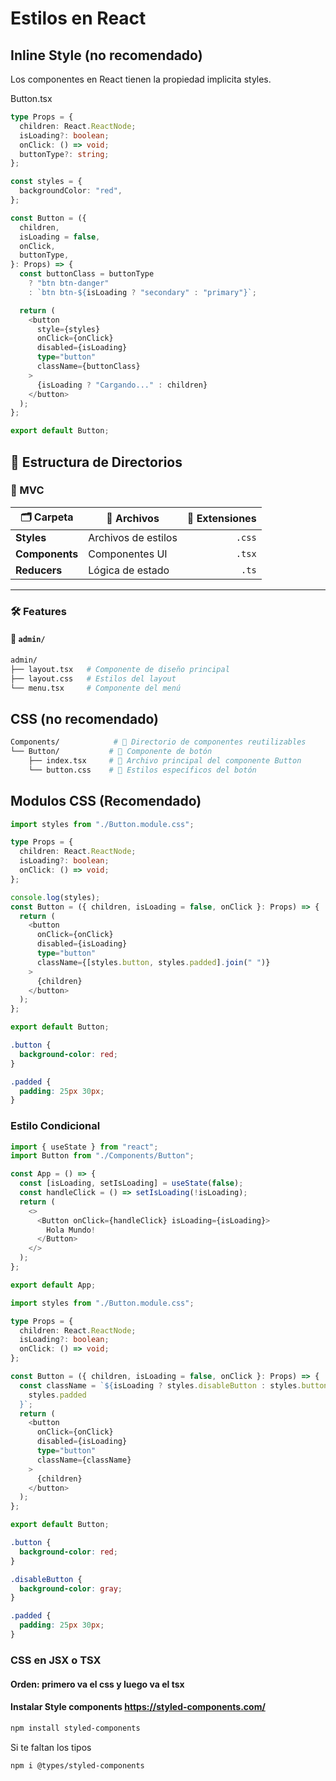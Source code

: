 # Estilos en React

## Inline Style (no recomendado)

Los componentes en React tienen la propiedad implicita styles.

Button.tsx

```typescript
type Props = {
  children: React.ReactNode;
  isLoading?: boolean;
  onClick: () => void;
  buttonType?: string;
};

const styles = {
  backgroundColor: "red",
};

const Button = ({
  children,
  isLoading = false,
  onClick,
  buttonType,
}: Props) => {
  const buttonClass = buttonType
    ? "btn btn-danger"
    : `btn btn-${isLoading ? "secondary" : "primary"}`;

  return (
    <button
      style={styles}
      onClick={onClick}
      disabled={isLoading}
      type="button"
      className={buttonClass}
    >
      {isLoading ? "Cargando..." : children}
    </button>
  );
};

export default Button;
```

## 📂 Estructura de Directorios

### 📌 MVC

| 🗂 Carpeta      | 📄 Archivos         | 📜 Extensiones |
| -------------- | ------------------- | -------------: |
| **Styles**     | Archivos de estilos |         `.css` |
| **Components** | Componentes UI      |         `.tsx` |
| **Reducers**   | Lógica de estado    |          `.ts` |

---

### 🛠 **Features**

#### 📂 `admin/`

```bash
admin/
├── layout.tsx   # Componente de diseño principal
├── layout.css   # Estilos del layout
└── menu.tsx     # Componente del menú
```

## CSS (no recomendado)

```bash
Components/            # 📁 Directorio de componentes reutilizables
└── Button/           # 📁 Componente de botón
    ├── index.tsx     # 🎨 Archivo principal del componente Button
    └── button.css    # 🎨 Estilos específicos del botón
```

## Modulos CSS (Recomendado)

```typescript
import styles from "./Button.module.css";

type Props = {
  children: React.ReactNode;
  isLoading?: boolean;
  onClick: () => void;
};

console.log(styles);
const Button = ({ children, isLoading = false, onClick }: Props) => {
  return (
    <button
      onClick={onClick}
      disabled={isLoading}
      type="button"
      className={[styles.button, styles.padded].join(" ")}
    >
      {children}
    </button>
  );
};

export default Button;
```

```css
.button {
  background-color: red;
}

.padded {
  padding: 25px 30px;
}
```

### Estilo Condicional

```typescript
import { useState } from "react";
import Button from "./Components/Button";

const App = () => {
  const [isLoading, setIsLoading] = useState(false);
  const handleClick = () => setIsLoading(!isLoading);
  return (
    <>
      <Button onClick={handleClick} isLoading={isLoading}>
        Hola Mundo!
      </Button>
    </>
  );
};

export default App;
```

```typescript
import styles from "./Button.module.css";

type Props = {
  children: React.ReactNode;
  isLoading?: boolean;
  onClick: () => void;
};

const Button = ({ children, isLoading = false, onClick }: Props) => {
  const className = `${isLoading ? styles.disableButton : styles.button} ${
    styles.padded
  }`;
  return (
    <button
      onClick={onClick}
      disabled={isLoading}
      type="button"
      className={className}
    >
      {children}
    </button>
  );
};

export default Button;
```

```css
.button {
  background-color: red;
}

.disableButton {
  background-color: gray;
}

.padded {
  padding: 25px 30px;
}
```

### CSS en JSX o TSX

#### Orden: primero va el css y luego va el tsx

#### Instalar Style components https://styled-components.com/

```bash
npm install styled-components

```

Si te faltan los tipos

```bash
npm i @types/styled-components
```

```

```
